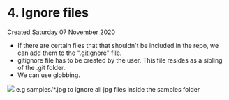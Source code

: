 # 4. Ignore files
Created Saturday 07 November 2020


* If there are certain files that that shouldn't be included in the repo, we can add them to the ".gitignore" file. 
* gitignore file has to be created by the user. This file resides as a sibling of the .git folder.
* We can use globbing.

![](4._Ignore_files-image-1.png)
e.g samples/*.jpg to ignore all jpg files inside the samples folder
	


